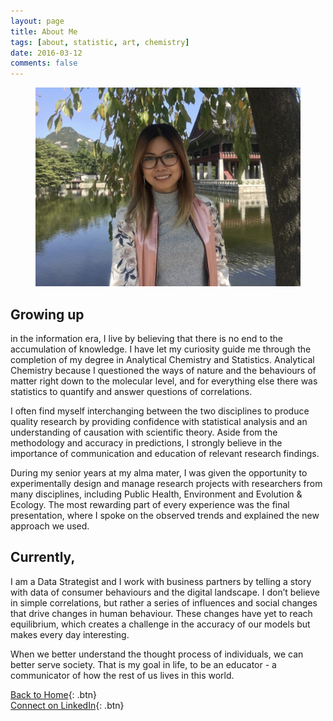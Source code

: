 ```yaml
---
layout: page
title: About Me
tags: [about, statistic, art, chemistry]
date: 2016-03-12
comments: false
---
```



<center><figure>
	<img src="/assets/img/RandomPhoto/Profile_picture.JPG" style="width: 600px;" />
</figure></center>

## Growing up 

in the information era, I live by believing that there is no end to the accumulation of knowledge. I have let my curiosity guide me through the completion of my degree in Analytical Chemistry and Statistics. Analytical Chemistry because I questioned the ways of nature and the behaviours of matter right down to the molecular level, and for everything else there was statistics to quantify and answer questions of correlations.

I often find myself interchanging between the two disciplines to produce quality research by providing confidence with statistical analysis and an understanding of causation with scientific theory. Aside from the methodology and accuracy in predictions, I strongly believe in the importance of communication and education of relevant research findings.

During my senior years at my alma mater, I was given the opportunity to experimentally design and manage research projects with researchers from many disciplines, including Public Health, Environment and Evolution & Ecology. The most rewarding part of every experience was the final presentation, where I spoke on the observed trends and explained the new approach we used.

## Currently, 

I am a Data Strategist and I work with business partners by telling a story with data of consumer behaviours and the digital landscape. I don’t believe in simple correlations, but rather a series of influences and social changes that drive changes in human behaviour. These changes have yet to reach equilibrium, which creates a challenge in the accuracy of our models but makes every day interesting. 

When we better understand the thought process of individuals, we can better serve society. That is my goal in life, to be an educator - a communicator of how the rest of us lives in this world.



[Back to Home](http://janicetang.com){: .btn}     
[Connect on LinkedIn](https://www.linkedin.com/in/janicetang766/){: .btn}

